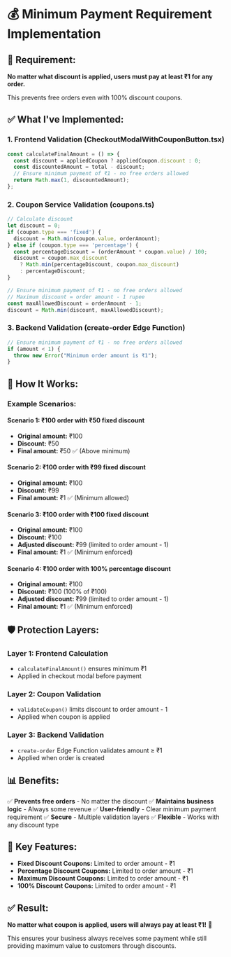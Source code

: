 # 💰 Minimum Payment Requirement Implementation

## 🎯 **Requirement:**
**No matter what discount is applied, users must pay at least ₹1 for any order.**

This prevents free orders even with 100% discount coupons.

## ✅ **What I've Implemented:**

### 1. **Frontend Validation (CheckoutModalWithCouponButton.tsx)**
```typescript
const calculateFinalAmount = () => {
  const discount = appliedCoupon ? appliedCoupon.discount : 0;
  const discountedAmount = total - discount;
  // Ensure minimum payment of ₹1 - no free orders allowed
  return Math.max(1, discountedAmount);
};
```

### 2. **Coupon Service Validation (coupons.ts)**
```typescript
// Calculate discount
let discount = 0;
if (coupon.type === 'fixed') {
  discount = Math.min(coupon.value, orderAmount);
} else if (coupon.type === 'percentage') {
  const percentageDiscount = (orderAmount * coupon.value) / 100;
  discount = coupon.max_discount 
    ? Math.min(percentageDiscount, coupon.max_discount)
    : percentageDiscount;
}

// Ensure minimum payment of ₹1 - no free orders allowed
// Maximum discount = order amount - 1 rupee
const maxAllowedDiscount = orderAmount - 1;
discount = Math.min(discount, maxAllowedDiscount);
```

### 3. **Backend Validation (create-order Edge Function)**
```typescript
// Ensure minimum payment of ₹1 - no free orders allowed
if (amount < 1) {
  throw new Error("Minimum order amount is ₹1");
}
```

## 🔧 **How It Works:**

### **Example Scenarios:**

#### **Scenario 1: ₹100 order with ₹50 fixed discount**
- **Original amount:** ₹100
- **Discount:** ₹50
- **Final amount:** ₹50 ✅ (Above minimum)

#### **Scenario 2: ₹100 order with ₹99 fixed discount**
- **Original amount:** ₹100
- **Discount:** ₹99
- **Final amount:** ₹1 ✅ (Minimum allowed)

#### **Scenario 3: ₹100 order with ₹100 fixed discount**
- **Original amount:** ₹100
- **Discount:** ₹100
- **Adjusted discount:** ₹99 (limited to order amount - 1)
- **Final amount:** ₹1 ✅ (Minimum enforced)

#### **Scenario 4: ₹100 order with 100% percentage discount**
- **Original amount:** ₹100
- **Discount:** ₹100 (100% of ₹100)
- **Adjusted discount:** ₹99 (limited to order amount - 1)
- **Final amount:** ₹1 ✅ (Minimum enforced)

## 🛡️ **Protection Layers:**

### **Layer 1: Frontend Calculation**
- `calculateFinalAmount()` ensures minimum ₹1
- Applied in checkout modal before payment

### **Layer 2: Coupon Validation**
- `validateCoupon()` limits discount to order amount - 1
- Applied when coupon is applied

### **Layer 3: Backend Validation**
- `create-order` Edge Function validates amount ≥ ₹1
- Applied when order is created

## 📊 **Benefits:**

✅ **Prevents free orders** - No matter the discount
✅ **Maintains business logic** - Always some revenue
✅ **User-friendly** - Clear minimum payment requirement
✅ **Secure** - Multiple validation layers
✅ **Flexible** - Works with any discount type

## 🎯 **Key Features:**

- **Fixed Discount Coupons:** Limited to order amount - ₹1
- **Percentage Discount Coupons:** Limited to order amount - ₹1
- **Maximum Discount Coupons:** Limited to order amount - ₹1
- **100% Discount Coupons:** Limited to order amount - ₹1

## ✅ **Result:**
**No matter what coupon is applied, users will always pay at least ₹1!** 🎉

This ensures your business always receives some payment while still providing maximum value to customers through discounts.

